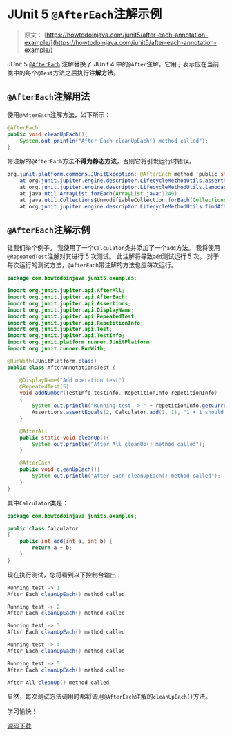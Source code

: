 # JUnit 5 `@AfterEach`注解示例

> 原文： [https://howtodoinjava.com/junit5/after-each-annotation-example/](https://howtodoinjava.com/junit5/after-each-annotation-example/)

JUnit 5 [`@AfterEach`](http://junit.org/junit5/docs/current/api/org/junit/jupiter/api/AfterEach.html) 注解替换了 JUnit 4 中的`@After`注解。它用于表示应在当前类中的每个`@Test`方法之后执行**注解方法**。

## `@AfterEach`注解用法

使用`@AfterEach`注解方法，如下所示：

```java
@AfterEach
public void cleanUpEach(){
	System.out.println("After Each cleanUpEach() method called");
}

```

带注解的`@AfterEach`方法**不得为静态方法**，否则它将引发运行时错误。

```java
org.junit.platform.commons.JUnitException: @AfterEach method 'public static void com.howtodoinjava.junit5.examples.JUnit5AnnotationsExample.cleanUpEach()' must not be static.
	at org.junit.jupiter.engine.descriptor.LifecycleMethodUtils.assertNonStatic(LifecycleMethodUtils.java:73)
	at org.junit.jupiter.engine.descriptor.LifecycleMethodUtils.lambda$findAfterEachMethods$3(LifecycleMethodUtils.java:60)
	at java.util.ArrayList.forEach(ArrayList.java:1249)
	at java.util.Collections$UnmodifiableCollection.forEach(Collections.java:1080)
	at org.junit.jupiter.engine.descriptor.LifecycleMethodUtils.findAfterEachMethods(LifecycleMethodUtils.java:60)

```

## `@AfterEach`注解示例

让我们举个例子。 我使用了一个`Calculator`类并添加了一个`add`方法。 我将使用`@RepeatedTest`注解对其进行 5 次测试。 此注解将导致`add`测试运行 5 次。 对于每次运行的测试方法，`@AfterEach`带注解的方法也应每次运行。

```java
package com.howtodoinjava.junit5.examples;

import org.junit.jupiter.api.AfterAll;
import org.junit.jupiter.api.AfterEach;
import org.junit.jupiter.api.Assertions;
import org.junit.jupiter.api.DisplayName;
import org.junit.jupiter.api.RepeatedTest;
import org.junit.jupiter.api.RepetitionInfo;
import org.junit.jupiter.api.Test;
import org.junit.jupiter.api.TestInfo;
import org.junit.platform.runner.JUnitPlatform;
import org.junit.runner.RunWith;

@RunWith(JUnitPlatform.class)
public class AfterAnnotationsTest {

	@DisplayName("Add operation test")
	@RepeatedTest(5)
	void addNumber(TestInfo testInfo, RepetitionInfo repetitionInfo) 
	{
		System.out.println("Running test -> " + repetitionInfo.getCurrentRepetition());
		Assertions.assertEquals(2, Calculator.add(1, 1), "1 + 1 should equal 2");
	}

	@AfterAll
	public static void cleanUp(){
		System.out.println("After All cleanUp() method called");
	}

	@AfterEach
	public void cleanUpEach(){
		System.out.println("After Each cleanUpEach() method called");
	}
}

```

其中`Calculator`类是：

```java
package com.howtodoinjava.junit5.examples;

public class Calculator 
{
	public int add(int a, int b) {
		return a + b;
	}
}

```

现在执行测试，您将看到以下控制台输出：

```java
Running test -> 1
After Each cleanUpEach() method called

Running test -> 2
After Each cleanUpEach() method called

Running test -> 3
After Each cleanUpEach() method called

Running test -> 4
After Each cleanUpEach() method called

Running test -> 5
After Each cleanUpEach() method called

After All cleanUp() method called

```

显然，每次测试方法调用时都将调用`@AfterEach`注解的`cleanUpEach()`方法。

学习愉快！

[源码下载](https://github.com/lokeshgupta1981/Junit5Examples/tree/master/JUnit5Examples)